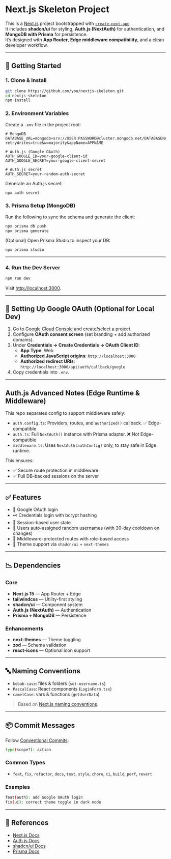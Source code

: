 # Next.js Skeleton Project

This is a [Next.js](https://nextjs.org) project bootstrapped with [`create-next-app`](https://nextjs.org/docs/app/api-reference/cli/create-next-app).  
It includes **shadcn/ui** for styling, **Auth.js (NextAuth)** for authentication, and **MongoDB with Prisma** for persistence.  
It’s designed with **App Router**, **Edge middleware compatibility**, and a clean developer workflow.

---

## 🚀 Getting Started

### 1. Clone & Install

```bash
git clone https://github.com/you/nextjs-skeleton.git
cd nextjs-skeleton
npm install
```

### 2. Environment Variables

Create a `.env` file in the project root:

```env
# MongoDB
DATABASE_URL=mongodb+srv://USER:PASSWORD@cluster.mongodb.net/DATABASENAME?retryWrites=true&w=majority&appName=APPNAME

# Auth.js (Google OAuth)
AUTH_GOOGLE_ID=your-google-client-id
AUTH_GOOGLE_SECRET=your-google-client-secret

# Auth.js secret
AUTH_SECRET=your-random-auth-secret
```

Generate an Auth.js secret:

```bash
npx auth secret
```

### 3. Prisma Setup (MongoDB)

Run the following to sync the schema and generate the client:

```bash
npx prisma db push
npx prisma generate
```

(Optional) Open Prisma Studio to inspect your DB:

```bash
npx prisma studio
```

---

### 4. Run the Dev Server

```bash
npm run dev
```

Visit [http://localhost:3000](http://localhost:3000).

---

## 🔐 Setting Up Google OAuth (Optional for Local Dev)

1. Go to [Google Cloud Console](https://console.cloud.google.com/cloud-resource-manager) and create/select a project.
2. Configure **OAuth consent screen** (set branding + add authorized domains).
3. Under **Credentials → Create Credentials → OAuth Client ID**:
   - **App Type**: Web  
   - **Authorized JavaScript origins**: `http://localhost:3000`  
   - **Authorized redirect URIs**: `http://localhost:3000/api/auth/callback/google`
4. Copy credentials into `.env`.

---

## Auth.js Advanced Notes (Edge Runtime & Middleware)

This repo separates config to support middleware safely:

- `auth.config.ts`: Providers, routes, and `authorized()` callback. ✅ Edge-compatible  
- `auth.ts`: Full `NextAuth()` instance with Prisma adapter. ❌ Not Edge-compatible  
- `middleware.ts`: Uses `NextAuth(authConfig)` only, to stay safe in Edge runtime.

This ensures:

- ✅ Secure route protection in middleware  
- ✅ Full DB-backed sessions on the server  

---

## ✅ Features

- 🔐 Google OAuth login  
- 🗝️ Credentials login with bcrypt hashing  
- 🧠 Session-based user state  
- 👤 Users auto-assigned random usernames (with 30-day cooldown on changes)  
- 🔎 Middleware-protected routes with role-based access  
- 🎨 Theme support via `shadcn/ui` + `next-themes`  

---

## 📉 Dependencies

### Core
- **Next.js 15** — App Router + Edge  
- **tailwindcss** — Utility-first styling  
- **shadcn/ui** — Component system  
- **Auth.js (NextAuth)** — Authentication  
- **Prisma + MongoDB** — Persistence  

### Enhancements
- **next-themes** — Theme toggling  
- **zod** — Schema validation  
- **react-icons** — Optional icon support  

---

## 🔤 Naming Conventions

- `kebab-case`: files & folders (`set-username.ts`)  
- `PascalCase`: React components (`LoginForm.tsx`)  
- `camelCase`: vars & functions (`getUserData`)  

> Based on [Next.js naming conventions](https://dev.to/vikasparmar/nextjs-component-naming-conventions-best-practices-for-file-and-component-names-39o2).

---

## 📦 Commit Messages

Follow [Conventional Commits](https://www.conventionalcommits.org):

```bash
type(scope?): action
```

### Common Types
- `feat`, `fix`, `refactor`, `docs`, `test`, `style`, `chore`, `ci`, `build`, `perf`, `revert`

### Examples
```bash
feat(auth): add Google OAuth login
fix(ui): correct theme toggle in dark mode
```

---

## 📙 References

- [Next.js Docs](https://nextjs.org/docs)  
- [Auth.js Docs](https://authjs.dev)  
- [shadcn/ui Docs](https://ui.shadcn.com)  
- [Prisma Docs](https://www.prisma.io/docs)  
